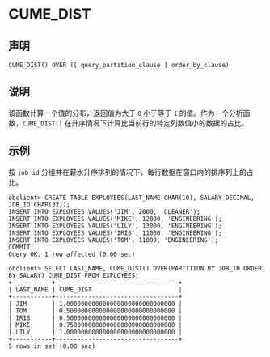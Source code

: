 CUME_DIST 
==============================



声明 
-----------------------

```unknow
CUME_DIST() OVER ([ query_partition_clause ] order_by_clause)
```



说明 
-----------------------

该函数计算一个值的分布，返回值为大于 `0` 小于等于 `1` 的值。作为一个分析函数，`CUME_DIST()` 在升序情况下计算比当前行的特定列数值小的数据的占比。

示例 
-----------------------

按 `job_id` 分组并在薪水升序排列的情况下，每行数据在窗口内的排序列上的占比。

```unknow
obclient> CREATE TABLE EXPLOYEES(LAST_NAME CHAR(10), SALARY DECIMAL, JOB_ID CHAR(32));
INSERT INTO EXPLOYEES VALUES('JIM', 2000, 'CLEANER');
INSERT INTO EXPLOYEES VALUES('MIKE', 12000, 'ENGINEERING');
INSERT INTO EXPLOYEES VALUES('LILY', 13000, 'ENGINEERING');
INSERT INTO EXPLOYEES VALUES('IRIS', 11000, 'ENGINEERING');
INSERT INTO EXPLOYEES VALUES('TOM', 11000, 'ENGINEERING');
COMMIT;
Query OK, 1 row affected (0.00 sec)

obclient> SELECT LAST_NAME, CUME_DIST() OVER(PARTITION BY JOB_ID ORDER BY SALARY) CUME_DIST FROM EXPLOYEES;
+-----------+----------------------------------+
| LAST_NAME | CUME_DIST                        |
+-----------+----------------------------------+
| JIM       | 1.000000000000000000000000000000 |
| TOM       | 0.500000000000000000000000000000 |
| IRIS      | 0.500000000000000000000000000000 |
| MIKE      | 0.750000000000000000000000000000 |
| LILY      | 1.000000000000000000000000000000 |
+-----------+----------------------------------+
5 rows in set (0.00 sec)
```


